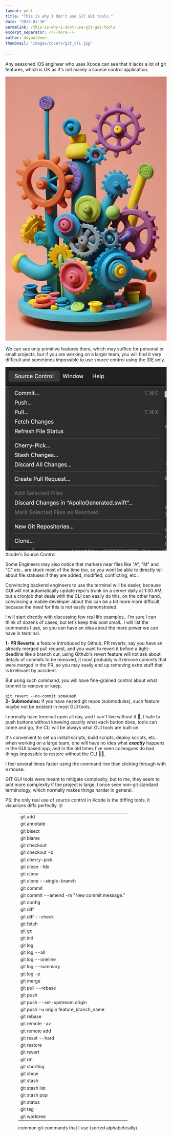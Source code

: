 ```yaml
---
layout: post
title: "This is why I don't use GIT GUI tools."
date: "2023-01-30"
permalink: /this-is-why-i-dont-use-git-gui-tools
excerpt_separator: <!--more-->
author: deyaeldeen
thumbnail: "images/covers/git_cli.jpg"

---
```


Any seasoned iOS engineer who uses Xcode can see that it lacks a lot of git features, which is OK as it's not mainly a source control application.  
<!--more-->
![](images/covers/git_cli_full.jpg)

We can see only primitive features there, which may suffice for personal or small projects, but if you are working on a larger team, you will find it very difficult and sometimes impossible to use source control using the IDE only.

![](images/image-3.png)
Xcode's Source Control
  
Some Engineers may also notice that markers near files like "A", "M" and "C" etc.. are stuck most of the time too, so you wont be able to directly tell about file statuses if they are added, modified, conflicting, etc..  
  
Convincing backend engineers to use the terminal will be easier, because GUI will not automatically update repo's trunk on a server daily at 1:30 AM, but a cronjob that deals with the CLI can easily do this, on the other hand, convincing a mobile developer about this can be a bit more more difficult, because the need for this is not easily demonstrated.  
  
I will start directly with discussing few real life examples.. I'm sure I can think of dozens of cases, but let's keep this post small.. I will list the commands I use, so you can have an idea about the more power we can have in terminal.  
  
**1- PR Reverts:** a feature introduced by Github, PR reverts, say you have an already merged pull request, and you want to revert it before a tight-deadline like a branch cut, using Github's revert feature will not ask about details of commits to be removed, it most probably will remove commits that were merged in the PR, so you may easily end up removing extra stuff that is irrelevant by accident.  
  
But using such command, you will have fine-grained control about what commit to remove or keep.  
  
`git revert --no-commit someHash   `  
**2- Submodules:** if you have nested git repos (submodules), such feature maybe not be existent in most GUI tools.  
  
I normally have terminal open all day, and I can't live without it 🧐, I hate to push buttons without knowing exactly what each button does, tools can come and go, the CLI will be always what GUI tools are built on.  
  
It's convenient to set up install scripts, build scripts, deploy scripts, etc.. when working on a large team, one will have no idea what **_exactly_** happens in the GUI based app, and in the old times I've seen colleagues do bad things impossible to restore without the CLI 🤦🏻.  
  
I feel several times faster using the command line than clicking through with a mouse.  
  
GIT GUI tools were meant to mitigate complexity, but to me, they seem to add more complexity if the project is large, I once seen non-git standard terminology, which normally makes things harder in general.  
  
PS: the only real use of source control in Xcode is the diffing tools, it visualizes diffs perfectly. 🤓

<figure>

<table><tbody><tr><td>git add</td></tr><tr><td>git annotate</td></tr><tr><td>git bisect</td></tr><tr><td>git blame</td></tr><tr><td>git checkout</td></tr><tr><td>git checkout -b</td></tr><tr><td>git cherry-pick</td></tr><tr><td>git clean -fdx</td></tr><tr><td>git clone</td></tr><tr><td>git clone --single-branch</td></tr><tr><td>git commit</td></tr><tr><td>git commit --amend -m "New commit message."</td></tr><tr><td>git config</td></tr><tr><td>git diff</td></tr><tr><td>git diff --check</td></tr><tr><td>git fetch</td></tr><tr><td>git gc</td></tr><tr><td>git init</td></tr><tr><td>git log</td></tr><tr><td>git log --all</td></tr><tr><td>git log --oneline</td></tr><tr><td>git log --summary</td></tr><tr><td>git log -p</td></tr><tr><td>git merge</td></tr><tr><td>git pull --rebase</td></tr><tr><td>git push</td></tr><tr><td>git push --set-upstream origin</td></tr><tr><td>git push -u origin feature_branch_name</td></tr><tr><td>git rebase</td></tr><tr><td>git remote -av</td></tr><tr><td>git remote add</td></tr><tr><td>git reset --hard</td></tr><tr><td>git restore</td></tr><tr><td>git revert</td></tr><tr><td>git rm</td></tr><tr><td>git shortlog</td></tr><tr><td>git show</td></tr><tr><td>git stash</td></tr><tr><td>git stash list</td></tr><tr><td>git stash pop</td></tr><tr><td>git status</td></tr><tr><td>git tag</td></tr><tr><td>git worktree</td></tr></tbody></table>

<figcaption>

common git commands that I use (sorted alphabetically)

</figcaption>



</figure>
